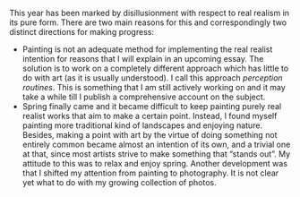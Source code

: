 This year has been marked by disillusionment with respect to real realism in
its pure form. There are two main reasons for this and correspondingly two
distinct directions for making progress:

* Painting is not an adequate method for implementing the real realist
  intention for reasons that I will explain in an upcoming essay. The
  solution is to work on a completely different approach which has little to
  do with art (as it is usually understood). I call this approach
  *perception routines*. This is something that I am still actively working
  on and it may take a while till I publish a comprehensive account on the
  subject.
* Spring finally came and it became difficult to keep painting purely real
  realist works that aim to make a certain point. Instead, I found myself
  painting more traditional kind of landscapes and enjoying nature. Besides,
  making a point with art by the virtue of doing something not entirely
  common became almost an intention of its own, and a trivial one at that,
  since most artists strive to make something that “stands out”. My attitude
  to this was to relax and enjoy spring. Another development was that I
  shifted my attention from painting to photography. It is not clear yet
  what to do with my growing collection of photos.
